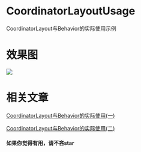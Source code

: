 # CoordinatorLayoutUsage
CoordinatorLayout与Behavior的实际使用示例

# 效果图

<img src="https://github.com/fodroid/CoordinatorLayoutUsage/blob/master/capture/1234.gif"></img>

# 相关文章

[CoordinatorLayout与Behavior的实际使用(一)](http://www.jianshu.com/p/6748f8f37e01)

[CoordinatorLayout与Behavior的实际使用(二)](http://www.jianshu.com/p/49ef43f8f077)

#### 如果你觉得有用，请不吝star
